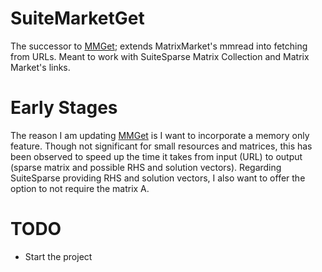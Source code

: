 # SuiteMarketGet
The successor to [MMGet](https://github.com/CHLOzzz/MMGet); extends MatrixMarket's mmread into fetching from URLs. Meant to work with SuiteSparse Matrix Collection and Matrix Market's links.

# Early Stages
The reason I am updating [MMGet](https://github.com/CHLOzzz/MMGet) is I want to incorporate a memory only feature. Though not significant for small resources and matrices, this has been observed to speed up the time it takes from input (URL) to output (sparse matrix and possible RHS and solution vectors).
Regarding SuiteSparse providing RHS and solution vectors, I also want to offer the option to not require the matrix A.

# TODO
- Start the project
